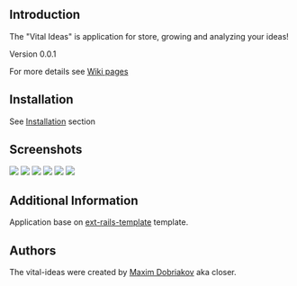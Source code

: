 Introduction
------------

The "Vital Ideas" is application for store, growing and analyzing your ideas!

Version 0.0.1

For more details see [Wiki pages](http://wiki.github.com/maxd/vital-ideas/)

Installation
------------

See [Installation](http://wiki.github.com/maxd/vital-ideas/installation) section

Screenshots
-----------

<a href="http://picasaweb.google.ru/lh/photo/NESDZ4nckQ3zkj618n83bw?feat=embedwebsite" target="_blank"><img src="http://lh4.ggpht.com/_t-RB-yPT4-A/S5bShsb7cxI/AAAAAAAAAzA/rbW2KMvsS7I/s288/welcome-page.jpg" /></a>
<a href="http://picasaweb.google.ru/lh/photo/8Pk1OPTmIw5Qdg9-D-WFEQ?feat=embedwebsite" target="_blank"><img src="http://lh6.ggpht.com/_t-RB-yPT4-A/S5bSh73MsYI/AAAAAAAAAzE/yGNeF5c6_QU/s288/show-public-idea.jpg" /></a>
<a href="http://picasaweb.google.ru/lh/photo/2VMP3AESIjEQp3BAMCZHDw?feat=embedwebsite" target="_blank"><img src="http://lh4.ggpht.com/_t-RB-yPT4-A/S5bSiCrBqSI/AAAAAAAAAzI/srogAuYAJTg/s288/user-dashboard.jpg" /></a>
<a href="http://picasaweb.google.ru/lh/photo/jlM2v2AR6qBOlAbBpwZyMA?feat=embedwebsite" target="_blank"><img src="http://lh6.ggpht.com/_t-RB-yPT4-A/S5bSiMBjpJI/AAAAAAAAAzM/RbJ-Z-uYaKM/s288/idea-editor.jpg" /></a>
<a href="http://picasaweb.google.ru/lh/photo/qd2VlqXkJQYh7sfCYS_EuQ?feat=embedwebsite" target="_blank"><img src="http://lh3.ggpht.com/_t-RB-yPT4-A/S5bSiWoH4EI/AAAAAAAAAzQ/SOSelq_AU1w/s288/idea-description.jpg" /></a>
<a href="http://picasaweb.google.ru/lh/photo/-uZzGr28QE1HQYB7wOBevQ?feat=embedwebsite" target="_blank"><img src="http://lh6.ggpht.com/_t-RB-yPT4-A/S5bSombhhcI/AAAAAAAAAzY/JSiOFkbNj98/s288/feature-editor.jpg" /></a>

Additional Information
----------------------

Application base on [ext-rails-template](http://github.com/maxd/ext-rails-template) template.

Authors
-------

The vital-ideas were created by [Maxim Dobriakov](http://maksd.info) aka closer.